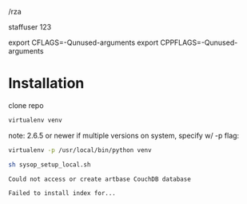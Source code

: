 

/rza

staffuser
123

export CFLAGS=-Qunused-arguments
export CPPFLAGS=-Qunused-arguments

Installation
============

clone repo

```bash
virtualenv venv
```

note: 2.6.5 or newer
if multiple versions on system, specify w/ -p flag:

```bash
virtualenv -p /usr/local/bin/python venv
```

```bash
sh sysop_setup_local.sh
```

```bash
Could not access or create artbase CouchDB database
```

```bash
Failed to install index for...
```

